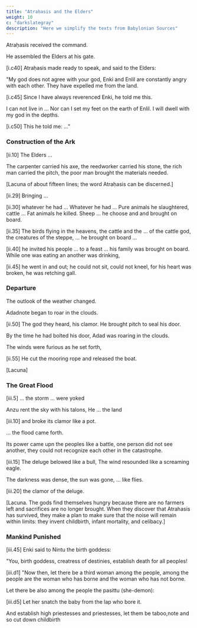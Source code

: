 ```yaml
---
title: "Atraḥasis and the Elders"
weight: 10
c: "darkslategray"
description: "Here we simplify the texts from Babylonian Sources"
---
```




Atraḥasis received the command.

He assembled the Elders at his gate.

[i.c40] Atraḥasis made ready to speak, and said to the Elders:

"My god does not agree with your god, Enki and Enlil are constantly angry with each other. They have expelled me from the land.


[i.c45] Since I have always reverenced Enki, he told me this.

I can not live in ...
Nor can I set my feet on the earth of Enlil.
I will dwell with my god in the depths.

[i.c50] This he told me: ..."


### Construction of the Ark

[ii.10] The Elders ...

The carpenter carried his axe,
the reedworker carried his stone,
the rich man carried the pitch,
the poor man brought the materials needed.

[Lacuna of about fifteen lines; the word Atraḥasis can be discerned.]


[ii.29] Bringing ...

[ii.30] whatever he had ...
Whatever he had ...
Pure animals he slaughtered, cattle ...
Fat animals he killed. Sheep ...
he choose and and brought on board.

[ii.35] The birds flying in the heavens,
the cattle and the ... of the cattle god,
the creatures of the steppe,
... he brought on board
...

[ii.40] he invited his people
... to a feast
... his family was brought on board.
While one was eating an another was drinking,

[ii.45] he went in and out; he could not sit, could not kneel,
for his heart was broken, he was retching gall.


### Departure

The outlook of the weather changed.

Adadnote began to roar in the clouds.

[ii.50] The god they heard, his clamor.
He brought pitch to seal his door.

By the time he had bolted his door, Adad was roaring in the clouds.

The winds were furious as he set forth,

[ii.55] He cut the mooring rope and released the boat.

[Lacuna]


### The Great Flood

[iii.5] ... the storm
... were yoked

Anzu rent the sky with his talons, He ... the land

[iii.10] and broke its clamor like a pot.

... the flood came forth.

Its power came upn the peoples like a battle,
one person did not see another,
they could not recognize each other in the catastrophe.

[iii.15] The deluge belowed like a bull, The wind resounded like a screaming eagle.

The darkness was dense, the sun was gone,
... like flies.

[iii.20] the clamor of the deluge.

[Lacuna. The gods find themselves hungry because there are no farmers left and sacrifices are no longer brought. When they discover that Atrahasis has survived, they make a plan to make sure that the noise will remain within limits: they invent childbirth, infant mortality, and celibacy.]


### Mankind Punished

[iii.45] Enki said to Nintu the birth goddess:

"You, birth goddess, creatress of destinies, establish death for all peoples!

[iii.d1] "Now then, let there be a third woman among the people, among the people are the woman who has borne and the woman who has not borne. 

Let there be also among the people the pasittu (she-demon):

[iii.d5] Let her snatch the baby from the lap who bore it.

And establish high priestesses and priestesses, let them be taboo,note and so cut down childbirth
